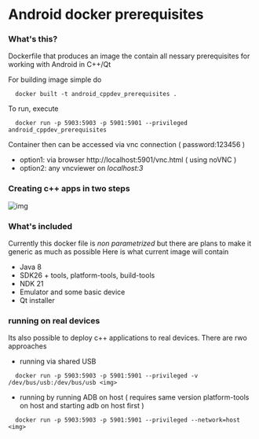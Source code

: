 # Android docker prerequisites

### What's this?

Dockerfile that produces an image the contain all nessary prerequisites for working with Android in C++/Qt 

For building image simple do
```
  docker built -t android_cppdev_prerequisites .
```

To run, execute 

```
  docker run -p 5903:5903 -p 5901:5901 --privileged android_cppdev_prerequisites
```
Container then can be accessed via vnc connection ( password:123456 )
- option1: via browser http://localhost:5901/vnc.html  ( using noVNC )
- option2: any vncviewer on *localhost:3*

### Creating c++ apps in two steps  
![img](https://i.ibb.co/q7zznTw/rsz-lolqt.png)


### What's included
Currently this docker file is *non parametrized* but there are plans to make it generic as much as possible
Here is what current image will contain
- Java 8
- SDK26 + tools, platform-tools, build-tools
- NDK 21
- Emulator and some basic device 
- Qt installer

### running on real devices 

Its also possible to deploy c++ applications to real devices. There are rwo approaches

- running via shared USB
```
  docker run -p 5903:5903 -p 5901:5901 --privileged -v /dev/bus/usb:/dev/bus/usb <img> 
```

- running by running ADB on host ( requires same version platform-tools on host and starting adb on host first )
```
  docker run -p 5903:5903 -p 5901:5901 --privileged --network=host <img> 
```
